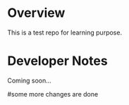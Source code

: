 # Overview

This is a test repo for learning purpose.


# Developer Notes

Coming soon...


#some more changes are done
